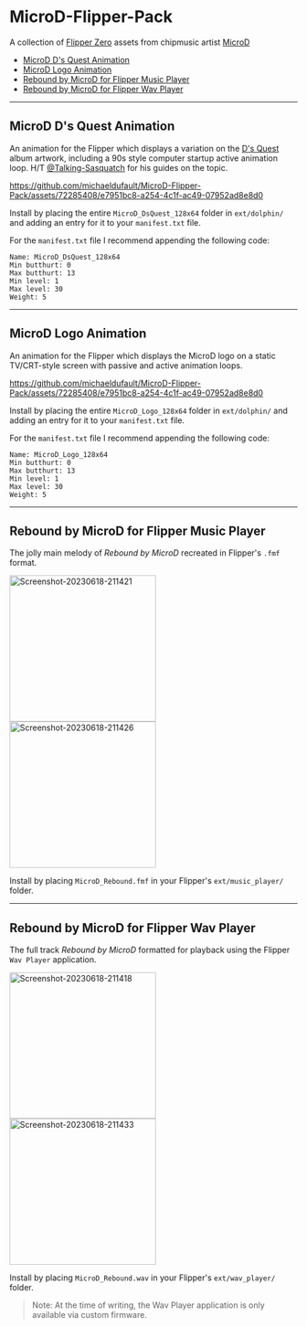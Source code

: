 # MicroD-Flipper-Pack
A collection of [Flipper Zero](https://github.com/flipperdevices) assets from chipmusic artist [MicroD](https://microdmusic.com/)

- [MicroD D's Quest Animation](#microd-ds-quest-animation)
- [MicroD Logo Animation](#microd-logo-animation)
- [Rebound by MicroD for Flipper Music Player](#rebound-by-microd-for-flipper-music-player)
- [Rebound by MicroD for Flipper Wav Player](#rebound-by-microd-for-flipper-wav-player)
  
- - -

## MicroD D's Quest Animation

An animation for the Flipper which displays a variation on the [D's Quest](https://distrokid.com/hyperfollow/microd/Zn5) album artwork, including a 90s style computer startup active animation loop. H/T [@Talking-Sasquatch](https://github.com/skizzophrenic/Talking-Sasquach) for his guides on the topic.

https://github.com/michaeldufault/MicroD-Flipper-Pack/assets/72285408/e7951bc8-a254-4c1f-ac49-07952ad8e8d0

Install by placing the entire `MicroD_DsQuest_128x64` folder in `ext/dolphin/` and adding an entry for it to your `manifest.txt` file.

For the `manifest.txt` file I recommend appending the following code:

```
Name: MicroD_DsQuest_128x64
Min butthurt: 0
Max butthurt: 13
Min level: 1
Max level: 30
Weight: 5
```

- - -

## MicroD Logo Animation

An animation for the Flipper which displays the MicroD logo on a static TV/CRT-style screen with passive and active animation loops.

https://github.com/michaeldufault/MicroD-Flipper-Pack/assets/72285408/e7951bc8-a254-4c1f-ac49-07952ad8e8d0

Install by placing the entire `MicroD_Logo_128x64` folder in `ext/dolphin/` and adding an entry for it to your `manifest.txt` file.

For the `manifest.txt` file I recommend appending the following code:

```
Name: MicroD_Logo_128x64
Min butthurt: 0
Max butthurt: 13
Min level: 1
Max level: 30
Weight: 5
```

- - -

## Rebound by MicroD for Flipper Music Player

The jolly main melody of *Rebound by MicroD* recreated in Flipper's `.fmf` format.

<img width="256" alt="Screenshot-20230618-211421" src="https://github.com/michaeldufault/MicroD-Flipper-Pack/assets/72285408/dc441b86-44b8-4090-a7ed-0202011a6cd3">  <img width="256" alt="Screenshot-20230618-211426" src="https://github.com/michaeldufault/MicroD-Flipper-Pack/assets/72285408/1e1bc396-e5fe-4d44-a215-aa1aab4ec5a3">

Install by placing `MicroD_Rebound.fmf` in your Flipper's `ext/music_player/` folder.

- - -

## Rebound by MicroD for Flipper Wav Player

The full track *Rebound by MicroD* formatted for playback using the Flipper `Wav Player` application.

<img width="256" alt="Screenshot-20230618-211418" src="https://github.com/michaeldufault/MicroD-Flipper-Pack/assets/72285408/675af56d-b60e-4daf-9891-7186d8925453">  <img width="256" alt="Screenshot-20230618-211433" src="https://github.com/michaeldufault/MicroD-Flipper-Pack/assets/72285408/9e7d6502-c8cc-4c4a-8d02-42328e317393">

Install by placing `MicroD_Rebound.wav` in your Flipper's `ext/wav_player/` folder.
> Note: At the time of writing, the Wav Player application is only available via custom firmware.
